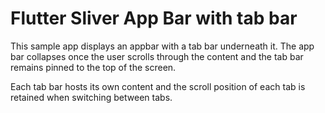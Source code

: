# Flutter Sliver App Bar with tab bar

This sample app displays an appbar with a tab bar underneath it.  The app bar collapses
once the user scrolls through the content and the tab bar remains pinned
to the top of the screen.

Each tab bar hosts its own content and the scroll position of each tab is retained
when switching between tabs.


